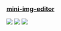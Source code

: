 ### [mini-img-editor](https://github.com/xdadda/mini-photo-editor)

![](https://img.shields.io/github/license/xdadda/mini-photo-editor?style=flat-square) ![](https://img.shields.io/github/last-commit/scillidan/mini-img-editor/main?label=last%20commit%20(fork)&style=flat-square) ![](https://img.shields.io/badge/Vercel-black?style=flat&logo=Vercel&logoColor=white)